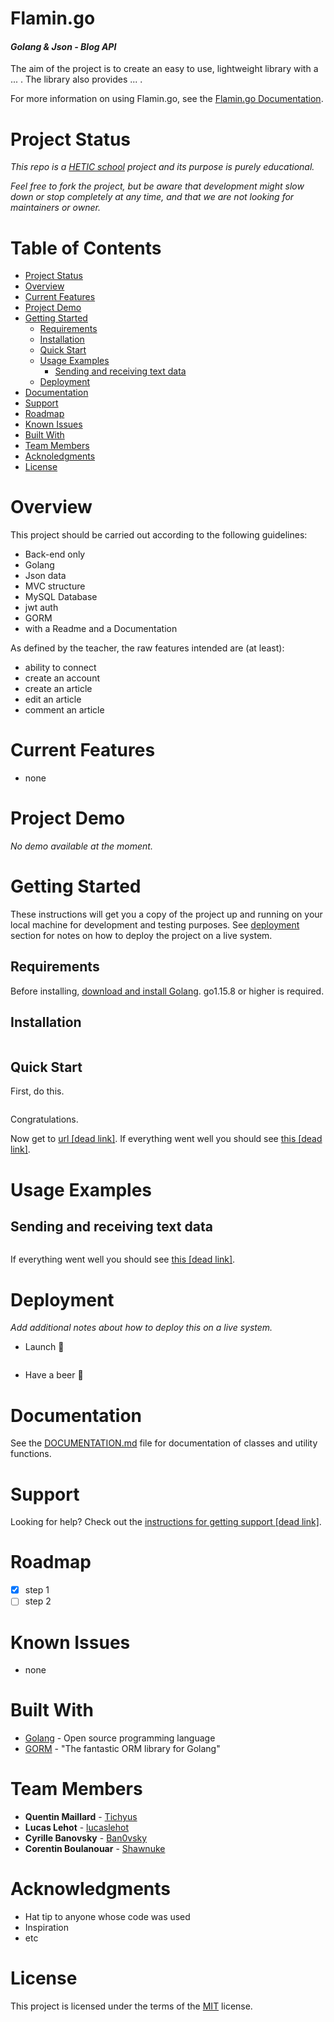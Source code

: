 Flamin.go
====
#### ***Golang & Json - Blog API***
The aim of the project is to create an easy to use, lightweight library with a ... . The library also provides ... .

For more information on using Flamin.go, see the [Flamin.go Documentation](DOCUMENTATION.MD).

# Project Status
*This repo is a [HETIC school](https://www.hetic.net/) project and its purpose is purely educational.* 

*Feel free to fork the project, but be aware that development might slow down or stop completely at any time, and that we are not looking for maintainers or owner.*

# Table of Contents
* [Project Status](#project-status)
* [Overview](#overview)
* [Current Features](#current-features)
* [Project Demo](#project-demo)
* [Getting Started](#getting-started)
    * [Requirements](#requirements)
    * [Installation](#installation)
    * [Quick Start](#quick-start)
    * [Usage Examples](#usage-examples)
        * [Sending and receiving text data](#sending-and-receiving-text-data)
    * [Deployment](#deployment)
* [Documentation](#documentation)
* [Support](#support)
* [Roadmap](#roadmap)
* [Known Issues](#known-issues)
* [Built With](#built-with)
* [Team Members](#team-members)
* [Acknoledgments](#acknowledgments)
* [License](#license)

# Overview
This project should be carried out according to the following guidelines:
* Back-end only
* Golang
* Json data
* MVC structure
* MySQL Database
* jwt auth
* GORM
* with a Readme and a Documentation

As defined by the teacher, the raw features intended are (at least):
* ability to connect
* create an account
* create an article
* edit an article
* comment an article

# Current Features
* none

# Project Demo
*No demo available at the moment.*

# Getting Started
These instructions will get you a copy of the project up and running on your local machine for development and testing purposes. See [deployment](#deployment) section for notes on how to deploy the project on a live system.

## Requirements
Before installing, [download and install Golang](https://golang.org/dl/). go1.15.8 or higher is required.

## Installation
```golang

```

## Quick Start
First, do this.
```golang

```
Congratulations.

Now get to [url [dead link]](#). If everything went well you should see [this [dead link]](#).

# Usage Examples
## Sending and receiving text data
```golang

```
If everything went well you should see [this [dead link]](#).

# Deployment
*Add additional notes about how to deploy this on a live system.*

* Launch :rocket:
```golang

```
* Have a beer :beer:

# Documentation
See the [DOCUMENTATION.md](DOCUMENTATION) file for documentation of classes and utility functions.

# Support
Looking for help? Check out the [instructions for getting support [dead link]](#).

# Roadmap
- [x] step 1
- [ ] step 2

# Known Issues
- none

# Built With
* [Golang](https://golang.org/) - Open source programming language
* [GORM](https://gorm.io/index.html) - "The fantastic ORM library for Golang"

# Team Members
* **Quentin Maillard** - [Tichyus](https://github.com/Tichyus)
* **Lucas Lehot** - [lucaslehot](https://github.com/lucaslehot)
* **Cyrille Banovsky** - [Ban0vsky](https://github.com/Ban0vsky)
* **Corentin Boulanouar** - [Shawnuke](https://github.com/Shawnuke)

# Acknowledgments
* Hat tip to anyone whose code was used
* Inspiration
* etc

# License
This project is licensed under the terms of the [MIT](https://opensource.org/licenses/MIT) license.
